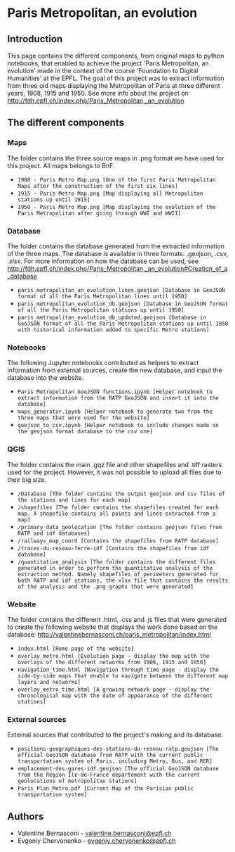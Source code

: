 # Paris Metropolitan, an evolution
## Introduction
This page contains the different components, from original maps to python notebooks, that enabled to achieve the project 'Paris Metropolitan, an evolution' made in the context of the course 'Foundation to Digital Humanities' at the EPFL.
The goal of this project was to extract information from three old maps displaying the Metropolitan of Paris at three different years, 1908, 1915 and 1950. See more info about the project on http://fdh.epfl.ch/index.php/Paris_Metropolitan,_an_evolution

## The different components
### Maps
The folder contains the three source maps in .png format we have used for this project. All maps belongs to BnF.
  * `1908 - Paris Metro Map.png [One of the first Paris Metropolitan Maps after the construction of the first six lines]`
  * `1915 - Paris Metro Map.png [Map displaying all Metropolitan stations up until 1915]`
  * `1950 - Paris Metro Map.png [Map displaying the evolution of the Paris Metropolitan after going through WWI and WWII]`

### Database
The folder contains the database generated from the extracted information of the three maps. The database is available in three formats: .geojson, .csv, .xlsx. For more information on how the database can be used, see http://fdh.epfl.ch/index.php/Paris_Metropolitan,_an_evolution#Creation_of_a_database
  * `paris_metropolitan_an_evolution_lines.geojson [Database in GeoJSON format of all the Paris Metropolitan lines until 1950]`
  * `paris_metropolitan_evolution_db.geojson [Database in GeoJSON format of all the Paris Metropolitan stations up until 1950]`
  * `paris_metropolitan_evolution_db_updated.geojson [Database in GeoJSON format of all the Paris Metropolitan stations up until 1950 with historical information added to specific Metro stations]`

### Notebooks
The following Jupyter notebooks contributed as helpers to extract information from external sources, create the new database, and input the database into the website.
  * `Paris Metropolitan GeoJSON functions.ipynb [Helper notebook to extract information from the RATP GeoJSON and insert it into the database]`
  * `maps_generator.ipynb [Helper notebook to generate two from the three maps that were used for the website]`
  * `geojson_to_csv.ipynb [Helper notebook to include changes made on the geojson format database to the csv one]`

### QGIS
The folder contains the main .gqz file and other shapefiles and .tiff rasters used for the project. However, it was not possible to upload all files due to their big size.
  * `/Database [The folder contains the output geojson and csv files of the stations and lines for each map]`
  * `/shapefiles [The folder contains the shapefiles created for each map. A shapefile contains all points and lines extracted from a map]`
  * `/primary_data_geolocation [The folder contains geojson files from RATP and idf databases]`
  * `/railways_map_coord [Contains the shapefiles from RATP database]`
  * `/traces-du-reseau-ferre-idf [Contains the shapefiles from idf database]`
  * `/quantitative_analysis [The folder contains the different files generated in order to perform the quantitative analysis of the extraction method. Namely shapefiles of perimeters generated for both RATP and idf stations, the xlsx file that contains the results of the analysis and the .png graphs that were generated]`

### Website
The folder contains the different .html, .css and .js files that were generated to create the following website that displays the work done based on the database: http://valentinebernasconi.ch/paris_metropolitan/index.html
  * `index.html [Home page of the website]`
  * `overlay_metro.html [Evolution page - display the map with the overlays of the different networks from 1908, 1915 and 1950]`
  * `navigation_time.html [Navigation through time page - display the side-by-side maps that enable to navigate between the different map layers and networks]`
  * `overlay_metro_time.html [A growing network page - display the chronological map with the date of appearance of the different stations]`

### External sources
External sources that contributed to the project's making and its database.
  * `positions-geographiques-des-stations-du-reseau-ratp.geojson [The official GeoJSON database from RATP with the current public transportation system of Paris, including Metro, Bus, and RER]`
  * `emplacement-des-gares-idf.geojson [The official GeoJSON database from the Région Île-de-France departement with the current geolocations of metropolitan stations]`
  * `Paris_Plan_Metro.pdf [Current Map of the Parisian public transportation system]`

## Authors
  * Valentine Bernasconi - valentine.bernasconi@epfl.ch
  * Evgeniy Chervonenko - evgeniy.chervonenko@epfl.ch
